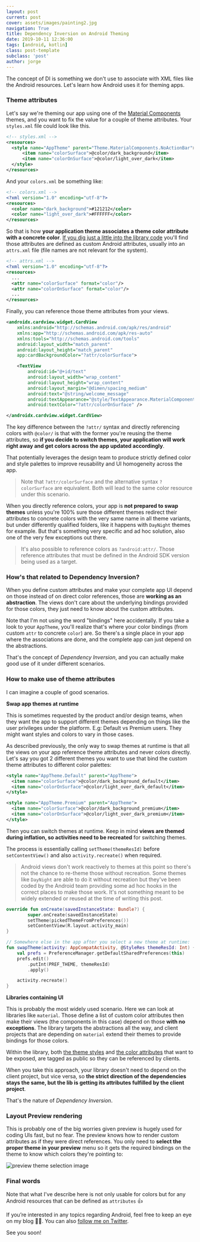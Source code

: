 ```yaml
---
layout: post
current: post
cover: assets/images/painting2.jpg
navigation: True
title: Dependency Inversion on Android Theming
date: 2019-10-11 12:36:00
tags: [android, kotlin]
class: post-template
subclass: 'post'
author: jorge
---
```


The concept of DI is something we don't use to associate with XML files like the Android resources. Let's learn how Android uses it for theming apps.

### Theme attributes


Let's say we're theming our app using one of the [Material Components](https://github.com/material-components/material-components-android) themes, and you want to fix the value for a couple of theme attributes. Your `styles.xml` file could look like this.

```xml
<!-- styles.xml -->
<resources>
  <style name="AppTheme" parent="Theme.MaterialComponents.NoActionBar">
      <item name="colorSurface">@color/dark_background</item>
      <item name="colorOnSurface">@color/light_over_dark</item>
  </style>
</resources>
```

And your `colors.xml` be something like:

```xml
<!-- colors.xml -->
<?xml version="1.0" encoding="utf-8"?>
<resources>
  <color name="dark_background">#121212</color>
  <color name="light_over_dark">#FFFFFF</color>
</resources>
```

So that is how **your application theme associates a theme color attribute with a concrete color**. [If you dig just a little into the library code](https://github.com/material-components/material-components-android/blob/e2eec4aca1795c2795f52098e391c85ccc95a1a4/lib/java/com/google/android/material/color/res/values/attrs.xml#L26) you'll find those attributes are defined as custom Android attributes, usually into an `attrs.xml` file (file names are not relevant for the system).

```xml
<!-- attrs.xml -->
<?xml version="1.0" encoding="utf-8"?>
<resources>
  ...
  <attr name="colorSurface" format="color"/>
  <attr name="colorOnSurface" format="color"/>
  ...
</resources>
```

Finally, you can reference those theme attributes from your views.

```xml
<androidx.cardview.widget.CardView
    xmlns:android="http://schemas.android.com/apk/res/android"
    xmlns:app="http://schemas.android.com/apk/res-auto"
    xmlns:tools="http://schemas.android.com/tools"
    android:layout_width="match_parent"
    android:layout_height="match_parent"
    app:cardBackgroundColor="?attr/colorSurface">

    <TextView
        android:id="@+id/text"
        android:layout_width="wrap_content"
        android:layout_height="wrap_content"
        android:layout_margin="@dimen/spacing_medium"
        android:text="@string/welcome_message"
        android:textAppearance="@style/TextAppearance.MaterialComponents.Headline6"
        android:textColor="?attr/colorOnSurface" />

</androidx.cardview.widget.CardView>
```

The key difference between the `?attr/` syntax and directly referencing colors with `@color/` is that with the former you're reusing the theme attributes, so **if you decide to switch themes, your application will work right away and get colors across the app updated accordingly**.

That potentially leverages the design team to produce strictly defined color and style palettes to improve reusability and UI homogeneity across the app.

> Note that `?attr/colorSurface` and the alternative syntax `?colorSurface` are equivalent. Both will lead to the same color resource under this scenario.

When you directly reference colors, your app is **not prepared to swap themes** unless you're 100% sure those different themes redirect their attributes to concrete colors with the very same name in all theme variants, but under differently qualified folders, like it happens with `DayNight` themes for example. But that's something very specific and ad hoc solution, also one of the very few exceptions out there.

> It's also possible to reference colors as `?android:attr/`. Those reference attributes that must be defined in the Android SDK version being used as a target.

### How's that related to Dependency Inversion?

When you define custom attributes and make your complete app UI depend on those instead of on direct color references, those are **working as an abstraction**. The views don't care about the underlying bindings provided for those colors, they just need to know about the custom attributes.

Note that I'm not using the word "bindings" here accidentally. If you take a look to your `AppTheme`, you'll realize that's where your color bindings (from custom `attr` to concrete `color`) are. So there's a single place in your app where the associations are done, and the complete app can just depend on the abstractions.

That's the concept of *Dependency Inversion*, and you can actually make good use of it under different scenarios.

### How to make use of theme attributes

I can imagine a couple of good scenarios.

**Swap app themes at runtime**

This is sometimes requested by the product and/or design teams, when they want the app to support different themes depending on things like the user privileges under the platform. E.g: Default vs Premium users. They might want styles and colors to vary in those cases.

As described previously, the only way to swap themes at runtime is that all the views on your app reference theme attributes and never colors directly. Let's say you got 2 different themes you want to use that bind the custom theme attributes to different color palettes:

```xml
<style name="AppTheme.Default" parent="AppTheme">
  <item name="colorSurface">@color/dark_background_default</item>
  <item name="colorOnSurface">@color/light_over_dark_default</item>
</style>

<style name="AppTheme.Premium" parent="AppTheme">
  <item name="colorSurface">@color/dark_background_premium</item>
  <item name="colorOnSurface">@color/light_over_dark_premium</item>
</style>
```

Then you can switch themes at runtime. Keep in mind **views are themed during inflation, so activities need to be recreated** for switching themes.

The process is essentially calling `setTheme(themeResId)` before `setContentView()` and also `activity.recreate()` when required.

> Android views don't work reactively to themes at this point so there's not the chance to re-theme those without recreation. Some themes like `DayNight` are able to do it without recreation but they've been coded by the Android team providing some ad hoc hooks in the correct places to make those work. It's not something meant to be widely extended or reused at the time of writing this post.

```kotlin
override fun onCreate(savedInstanceState: Bundle?) {
        super.onCreate(savedInstanceState)
        setTheme(pickedThemeFromPreferences())
        setContentView(R.layout.activity_main)
}

// Somewhere else in the app after you select a new theme at runtime:
fun swapTheme(activity: AppCompatActivity, @StyleRes themeResId: Int) {
    val prefs = PreferenceManager.getDefaultSharedPreferences(this)
    prefs.edit()
        .putInt(PREF_THEME, themeResId)
        .apply()

    activity.recreate()
}
```



**Libraries containing UI**

This is probably the most widely used scenario. Here we can look at libraries like `material`. Those define a list of custom color attributes then make their views (the components in this case) depend on those **with no exceptions**. The library targets the abstractions all the way, and client projects that are depending on `material` extend their themes to provide bindings for those colors.

Within the library, both [the theme styles](https://github.com/material-components/material-components-android/blob/e2eec4aca1795c2795f52098e391c85ccc95a1a4/lib/java/com/google/android/material/theme/res-public/values/public.xml#L21) and [the color attributes](https://github.com/material-components/material-components-android/blob/e2eec4aca1795c2795f52098e391c85ccc95a1a4/lib/java/com/google/android/material/color/res-public/values/public.xml#L17) that want to be exposed, are tagged as public so they can be referenced by clients.

When you take this approach, your library doesn't need to depend on the client project, but vice versa, so **the strict direction of the dependencies stays the same, but the lib is getting its attributes fulfilled by the client project**.

That's the nature of *Dependency Inversion*.

### Layout Preview rendering

This is probably one of the big worries given preview is hugely used for coding UIs fast, but no fear. The preview knows how to render custom attributes as if they were direct references. You only need to **select the proper theme in your preview** menu so it gets the required bindings on the theme to know which colors they're pointing to:

![preview theme selection image](/assets/images/preview_theme_selection.png)


### Final words

Note that what I've describe here is not only usable for colors but for any Android resources that can be defined as `attributes` 👍

If you’re interested in any topics regarding Android, feel free to keep an eye on my blog 🙏🏽. You can also [follow me on Twitter](https://twitter.com/JorgeCastilloPR).

See you soon!

